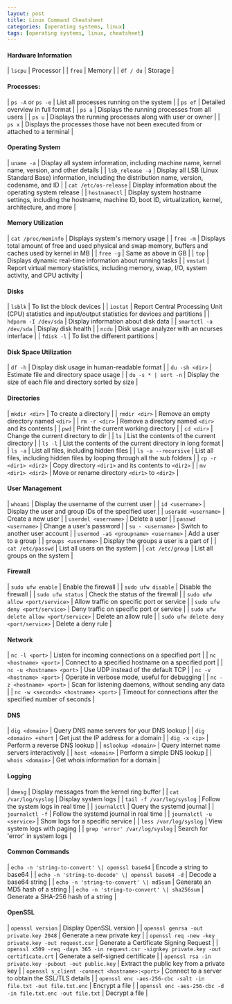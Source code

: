 ```yaml
---
layout: post
title: Linux Command Cheatsheet
categories: [operating systems, linux]
tags: [operating systems, linux, cheatsheet]
---
```



#### Hardware Information

| `lscpu` | Processor | 
| `free` | Memory | 
| `df / du` | Storage | 


#### Processes:

| `ps -A` or `ps -e` | List all processes running on the system |
| `ps ef` | Detailed overview in  full format | 
| `ps a` | Displays the running processes from all users | 
| `ps u` | Displays the running processes along with user or owner  | 
| `ps x` | Displays the processes those have not been executed from or attached to a terminal | 


#### Operating System

| `uname -a` | Display all system information, including machine name, kernel name, version, and other details |
| `lsb_release -a` | Display all LSB (Linux Standard Base) information, including the distribution name, version, codename, and ID |
| `cat /etc/os-release` | Display information about the operating system release |
| `hostnamectl` | Display system hostname settings, including the hostname, machine ID, boot ID, virtualization, kernel, architecture, and more |


#### Memory Utilization

| `cat /proc/meminfo` | Displays system's memory usage | 
| `free -m` | Displays total amount of free and used physical and swap memory, buffers and caches used by kernel in MB | 
| `free -g` | Same as above in GB | 
| `top` | Displays dynamic real-time information about running tasks | 
| `vmstat` | Report virtual memory statistics, including memory, swap, I/O, system activity, and CPU activity |


#### Disks

| `lsblk` | To list the block devices | 
| `iostat` | Report Central Processing Unit (CPU) statistics and input/output statistics for devices and partitions |
| `hdparm -I /dev/sda` | Display information about disk data |
| `smartctl -a /dev/sda` | Display disk health |
| `ncdu` | Disk usage analyzer with an ncurses interface |
| `fdisk -l` | To list the different partitions |

#### Disk Space Utilization

| `df -h` | Display disk usage in human-readable format |
| `du -sh <dir>` | Estimate file and directory space usage |
| `du -s * | sort -n` | Display the size of each file and directory sorted by size |

#### Directories

| `mkdir <dir>` | To create a directory | 
| `rmdir <dir>` | Remove an empty directory named `<dir>` |
| `rm -r <dir>` | Remove a directory named `<dir>` and its contents |
| `pwd` | Print the current working directory |
| `cd <dir>` | Change the current directory to dir |
| `ls` | List the contents of the current directory |
| `ls -l` | List the contents of the current directory in long format |
| `ls -a` | List all files, including hidden files |
| `ls -a --recursive` | List all files, including hidden files by looping through all the sub folders |
| `cp -r <dir1> <dir2>` | Copy directory `<dir1>` and its contents to `<dir2>` |
| `mv <dir1> <dir2>` | Move or rename directory `<dir1>` to `<dir2>` | 

#### User Management

| `whoami` | Display the username of the current user |
| `id <username>` | Display the user and group IDs of the specified user |
| `useradd <username>` | Create a new user |
| `userdel <username>` | Delete a user |
| `passwd <username>` | Change a user's password |
| `su - <username>` | Switch to another user account |
| `usermod -aG <groupname> <username>` | Add a user to a group |
| `groups <username>` | Display the groups a user is a part of |
| `cat /etc/passwd` | List all users on the system |
| `cat /etc/group` | List all groups on the system |

#### Firewall

| `sudo ufw enable` | Enable the firewall |
| `sudo ufw disable` | Disable the firewall |
| `sudo ufw status` | Check the status of the firewall |
| `sudo ufw allow <port/service>` | Allow traffic on specific port or service |
| `sudo ufw deny <port/service>` | Deny traffic on specific port or service |
| `sudo ufw delete allow <port/service>` | Delete an allow rule |
| `sudo ufw delete deny <port/service>` | Delete a deny rule |


#### Network 

| `nc -l <port>` | Listen for incoming connections on a specified port |
| `nc <hostname> <port>` | Connect to a specified hostname on a specified port |
| `nc -u <hostname> <port>` | Use UDP instead of the default TCP |
| `nc -v <hostname> <port>` | Operate in verbose mode, useful for debugging |
| `nc -z <hostname> <port>` | Scan for listening daemons, without sending any data |
| `nc -w <seconds> <hostname> <port>` | Timeout for connections after the specified number of seconds |

#### DNS

| `dig <domain>` | Query DNS name servers for your DNS lookup |
| `dig <domain> +short` | Get just the IP address for a domain |
| `dig -x <ip>` | Perform a reverse DNS lookup |
| `nslookup <domain>` | Query internet name servers interactively |
| `host <domain>` | Perform a simple DNS lookup |
| `whois <domain>` | Get whois information for a domain |


#### Logging

| `dmesg` | Display messages from the kernel ring buffer |
| `cat /var/log/syslog` | Display system logs |
| `tail -f /var/log/syslog` | Follow the system logs in real time |
| `journalctl` | Query the systemd journal |
| `journalctl -f` | Follow the systemd journal in real time |
| `journalctl -u <service>` | Show logs for a specific service |
| `less /var/log/syslog` | View system logs with paging |
| `grep 'error' /var/log/syslog` | Search for 'error' in system logs |

#### Common Commands

| `echo -n 'string-to-convert' \| openssl base64` | Encode a string to base64 |
| `echo -n 'string-to-decode' \| openssl base64 -d` | Decode a base64 string |
| `echo -n 'string-to-convert' \| md5sum` | Generate an MD5 hash of a string |
| `echo -n 'string-to-convert' \| sha256sum` | Generate a SHA-256 hash of a string |

#### OpenSSL

| `openssl version` | Display OpenSSL version |
| `openssl genrsa -out private.key 2048` | Generate a new private key |
| `openssl req -new -key private.key -out request.csr` | Generate a Certificate Signing Request |
| `openssl x509 -req -days 365 -in request.csr -signkey private.key -out certificate.crt` | Generate a self-signed certificate |
| `openssl rsa -in private.key -pubout -out public.key` | Extract the public key from a private key |
| `openssl s_client -connect <hostname>:<port>` | Connect to a server to obtain the SSL/TLS details |
| `openssl enc -aes-256-cbc -salt -in file.txt -out file.txt.enc` | Encrypt a file |
| `openssl enc -aes-256-cbc -d -in file.txt.enc -out file.txt` | Decrypt a file |
